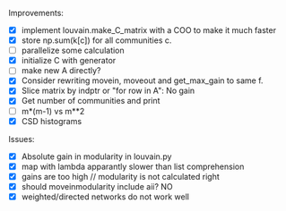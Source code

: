 Improvements:
- [x] implement louvain.make_C_matrix with a COO to make it much faster
- [x] store np.sum(k[c]) for all communities c.
- [ ] parallelize some calculation
- [x] initialize C with generator
- [ ] make new A directly?
- [x] Consider rewriting movein, moveout and get_max_gain to same f.
- [x] Slice matrix by indptr or "for row in A": No gain
- [x] Get number of communities and print
- [ ] m*(m-1) vs m**2
- [x] CSD histograms

Issues:
- [x] Absolute gain in modularity in louvain.py
- [x] map with lambda apparantly slower than list comprehension
- [x] gains are too high // modularity is not calculated right
- [x] should moveinmodularity include aii? NO
- [x] weighted/directed networks do not work well
